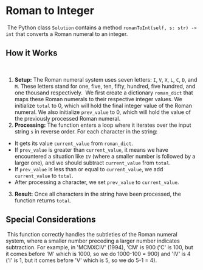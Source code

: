 # Roman to Integer
​
The Python class `Solution` contains a method `romanToInt(self, s: str) -> int` that converts a Roman numeral to an integer.
​
## How it Works
​
1. **Setup:** The Roman numeral system uses seven letters: `I`, `V`, `X`, `L`, `C`, `D`, and `M`. These letters stand for one, five, ten, fifty, hundred, five hundred, and one thousand respectively.
​
We first create a dictionary `roman_dict` that maps these Roman numerals to their respective integer values. We initialize `total` to 0, which will hold the final integer value of the Roman numeral. We also initialize `prev_value` to 0, which will hold the value of the previously processed Roman numeral.
​
2. **Processing:** The function enters a loop where it iterates over the input string `s` in reverse order. For each character in the string:
​
- It gets its value `current_value` from `roman_dict`.
- If `prev_value` is greater than `current_value`, it means we have encountered a situation like `IV` (where a smaller number is followed by a larger one), and we should subtract `current_value` from `total`.
- If `prev_value` is less than or equal to `current_value`, we add `current_value` to `total`.
- After processing a character, we set `prev_value` to `current_value`.
​
3. **Result:** Once all characters in the string have been processed, the function returns `total`.
​
## Special Considerations
​
This function correctly handles the subtleties of the Roman numeral system, where a smaller number preceding a larger number indicates subtraction. For example, in 'MCMXCIV' (1994), 'CM' is 900 ('C' is 100, but it comes before 'M' which is 1000, so we do 1000-100 = 900) and 'IV' is 4 ('I' is 1, but it comes before 'V' which is 5, so we do 5-1 = 4).
​